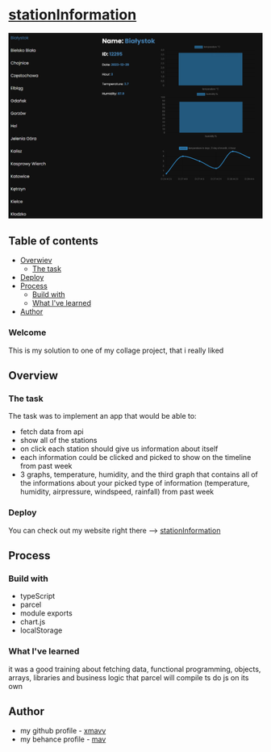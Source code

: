 # [stationInformation](https://stationinformation.netlify.app/)

![Presentation of the final app](./src/img/screenshoot2.png)

## Table of contents

- [Overwiev](#overview)
  - [The task](#the-task)
- [Deploy](#deploy)
- [Process](#process)
  - [Build with](#build-with)
  - [What I've learned](#what-ive-learned)
- [Author](#author)

### Welcome

This is my solution to one of my collage project, that i really liked

## Overview

### The task

The task was to implement an app that would be able to:

- fetch data from api
- show all of the stations
- on click each station should give us information about itself
- each information could be clicked and picked to show on the timeline from past week
- 3 graphs, temperature, humidity, and the third graph that contains all of the informations about your picked type of information (temperature, humidity, airpressure, windspeed, rainfall) from past week

### Deploy

You can check out my website right there --> [stationInformation](https://stationinformation.netlify.app/)

## Process

### Build with

- typeScript
- parcel
- module exports
- chart.js
- localStorage

### What I've learned

it was a good training about fetching data, functional programming, objects, arrays, libraries and business logic
that parcel will compile ts do js on its own

## Author

- my github profile - [xmavv](https://github.com/xmavv)
- my behance profile - [mav](https://www.behance.net/mavrgb)
